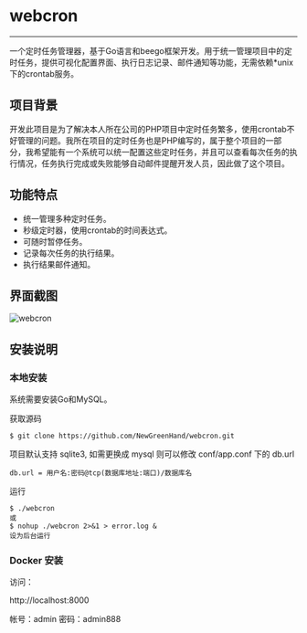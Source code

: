 # webcron
------------

一个定时任务管理器，基于Go语言和beego框架开发。用于统一管理项目中的定时任务，提供可视化配置界面、执行日志记录、邮件通知等功能，无需依赖*unix下的crontab服务。

## 项目背景

开发此项目是为了解决本人所在公司的PHP项目中定时任务繁多，使用crontab不好管理的问题。我所在项目的定时任务也是PHP编写的，属于整个项目的一部分，我希望能有一个系统可以统一配置这些定时任务，并且可以查看每次任务的执行情况，任务执行完成或失败能够自动邮件提醒开发人员，因此做了这个项目。

## 功能特点

* 统一管理多种定时任务。
* 秒级定时器，使用crontab的时间表达式。
* 可随时暂停任务。
* 记录每次任务的执行结果。
* 执行结果邮件通知。

## 界面截图

![webcron](https://raw.githubusercontent.com/lisijie/webcron/master/screenshot.png)


## 安装说明

### 本地安装
系统需要安装Go和MySQL。

获取源码

	$ git clone https://github.com/NewGreenHand/webcron.git

项目默认支持 sqlite3, 如需更换成 mysql 则可以修改 conf/app.conf 下的 db.url

    db.url = 用户名:密码@tcp(数据库地址:端口)/数据库名

运行
	
	$ ./webcron
	或
	$ nohup ./webcron 2>&1 > error.log &
	设为后台运行

### Docker 安装




访问： 

http://localhost:8000

帐号：admin
密码：admin888